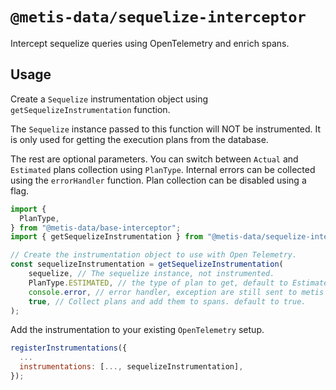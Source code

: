 # `@metis-data/sequelize-interceptor`

Intercept sequelize queries using OpenTelemetry and enrich spans.

## Usage

Create a `Sequelize` instrumentation object using `getSequelizeInstrumentation` function.

The `Sequelize` instance passed to this function will NOT be instrumented. It is only used for getting the execution plans from the database.

The rest are optional parameters.
You can switch between `Actual` and `Estimated` plans collection using `PlanType`.
Internal errors can be collected using the `errorHandler` function.
Plan collection can be disabled using a flag.


```javascript
import {
  PlanType,
} from "@metis-data/base-interceptor";
import { getSequelizeInstrumentation } from "@metis-data/sequelize-interceptor";

// Create the instrumentation object to use with Open Telemetry.
const sequelizeInstrumentation = getSequelizeInstrumentation(
    sequelize, // The sequelize instance, not instrumented.
    PlanType.ESTIMATED, // the type of plan to get, default to Estimated.
    console.error, // error handler, exception are still sent to metis' Sentry account.
    true, // Collect plans and add them to spans. default to true.
);
```

Add the instrumentation to your existing `OpenTelemetry` setup.
```javascript
registerInstrumentations({
  ...
  instrumentations: [..., sequelizeInstrumentation],
});
```
